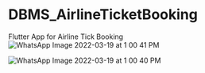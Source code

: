 # DBMS_AirlineTicketBooking
Flutter App for Airline Tick Booking
![WhatsApp Image 2022-03-19 at 1 00 41 PM](https://user-images.githubusercontent.com/60737264/159112080-58c67893-7034-4cc4-9c4a-4a6726826ca0.jpeg)


![WhatsApp Image 2022-03-19 at 1 00 40 PM](https://user-images.githubusercontent.com/60737264/159112122-c3ca8454-2223-407a-bf5d-c2f08228b0e8.jpeg)

